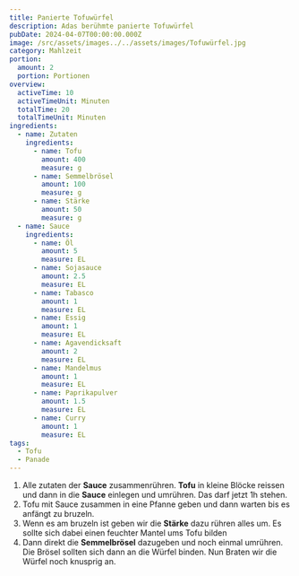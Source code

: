 ```yaml
---
title: Panierte Tofuwürfel
description: Adas berühmte panierte Tofuwürfel
pubDate: 2024-04-07T00:00:00.000Z
image: /src/assets/images../../assets/images/Tofuwürfel.jpg
category: Mahlzeit
portion:
  amount: 2
  portion: Portionen
overview:
  activeTime: 10
  activeTimeUnit: Minuten
  totalTime: 20
  totalTimeUnit: Minuten
ingredients:
  - name: Zutaten
    ingredients:
      - name: Tofu
        amount: 400
        measure: g
      - name: Semmelbrösel
        amount: 100
        measure: g
      - name: Stärke
        amount: 50
        measure: g
  - name: Sauce
    ingredients:
      - name: Öl
        amount: 5
        measure: EL
      - name: Sojasauce
        amount: 2.5
        measure: EL
      - name: Tabasco
        amount: 1
        measure: EL
      - name: Essig
        amount: 1
        measure: EL
      - name: Agavendicksaft
        amount: 2
        measure: EL
      - name: Mandelmus
        amount: 1
        measure: EL
      - name: Paprikapulver
        amount: 1.5
        measure: EL
      - name: Curry
        amount: 1
        measure: EL
tags:
  - Tofu
  - Panade
---
```


1. Alle zutaten der **Sauce** zusammenrühren. **Tofu** in kleine Blöcke reissen und dann in die **Sauce** einlegen und umrühren. Das darf jetzt 1h stehen.
2. Tofu mit Sauce zusammen in eine Pfanne geben und dann warten bis es anfängt zu bruzeln.
3. Wenn es am bruzeln ist geben wir die **Stärke** dazu rühren alles um. Es sollte sich dabei einen feuchter Mantel ums Tofu bilden
4. Dann direkt die **Semmelbrösel** dazugeben und noch einmal umrühren. Die Brösel sollten sich dann an die Würfel binden. Nun Braten wir die Würfel noch knusprig an.
